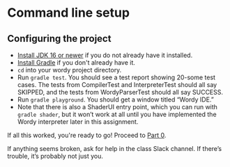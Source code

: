 # Command line setup

## Configuring the project

- [Install JDK 16 or newer](https://adoptium.net) if you do not already have it installed.
- [Install Gradle](https://gradle.org/install/) if you don't already have it.
- `cd` into your wordy project directory.
- Run `gradle test`. You should see a test report showing 20-some test cases. The tests from CompilerTest and InterpreterTest should all say SKIPPED, and the tests from WordyParserTest should all say SUCCESS.
- Run `gradle playground`. You should get a window titled “Wordy IDE.”
- Note that there is also a ShaderUI entry point, which you can run with `gradle shader`, but it won’t work at all until you have implemented the Wordy interpreter later in this assignment.

If all this worked, you're ready to go! Proceed to [Part 0](0-starting-point.md).

If anything seems broken, ask for help in the class Slack channel. If there’s trouble, it’s probably not just you.

